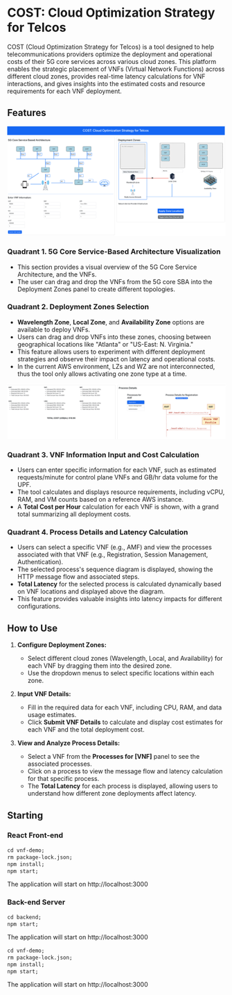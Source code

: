 # COST: Cloud Optimization Strategy for Telcos

COST (Cloud Optimization Strategy for Telcos) is a tool designed to help telecommunications providers optimize the deployment and operational costs of their 5G core services across various cloud zones. This platform enables the strategic placement of VNFs (Virtual Network Functions) across different cloud zones, provides real-time latency calculations for VNF interactions, and gives insights into the estimated costs and resource requirements for each VNF deployment. 


## Features

![5G Core Service Architecture](img/cost_screenshot_1.png)
### Quadrant 1. **5G Core Service-Based Architecture Visualization**
   - This section provides a visual overview of the 5G Core Service Architecture, and the VNFs. 
   - The user can drag and drop the VNFs from the 5G core SBA into the Deployment Zones panel to create different topologies. 

### Quadrant 2. **Deployment Zones Selection**
   - **Wavelength Zone**, **Local Zone**, and **Availability Zone** options are available to deploy VNFs.
   - Users can drag and drop VNFs into these zones, choosing between geographical locations like "Atlanta" or "US-East: N. Virginia."
   - This feature allows users to experiment with different deployment strategies and observe their impact on latency and operational costs.
   - In the current AWS environment, LZs and WZ are not interconnected, thus the tool only allows activating one zone type at a time. 

![Process Details](img/cost_screenshot_2.png)
### Quadrant 3. **VNF Information Input and Cost Calculation**
   - Users can enter specific information for each VNF, such as estimated requests/minute for control plane VNFs and GB/hr data volume for the UPF. 
   - The tool calculates and displays resource requirements, including vCPU, RAM, and VM counts based on a reference AWS instance.
   - A **Total Cost per Hour** calculation for each VNF is shown, with a grand total summarizing all deployment costs.

### Quadrant 4. **Process Details and Latency Calculation**
   - Users can select a specific VNF (e.g., AMF) and view the processes associated with that VNF (e.g., Registration, Session Management, Authentication).
   - The selected process's sequence diagram is displayed, showing the HTTP message flow and associated steps.
   - **Total Latency** for the selected process is calculated dynamically based on VNF locations and displayed above the diagram.
   - This feature provides valuable insights into latency impacts for different configurations.

## How to Use

1. **Configure Deployment Zones:**
   - Select different cloud zones (Wavelength, Local, and Availability) for each VNF by dragging them into the desired zone.
   - Use the dropdown menus to select specific locations within each zone.

2. **Input VNF Details:**
   - Fill in the required data for each VNF, including CPU, RAM, and data usage estimates.
   - Click **Submit VNF Details** to calculate and display cost estimates for each VNF and the total deployment cost.

3. **View and Analyze Process Details:**
   - Select a VNF from the **Processes for [VNF]** panel to see the associated processes.
   - Click on a process to view the message flow and latency calculation for that specific process.
   - The **Total Latency** for each process is displayed, allowing users to understand how different zone deployments affect latency.

## Starting

### React Front-end
```
cd vnf-demo;
rm package-lock.json;
npm install;
npm start;
```
The application will start on http://localhost:3000


### Back-end Server
```
cd backend;
npm start;
```
The application will start on http://localhost:3000



```
cd vnf-demo;
rm package-lock.json;
npm install;
npm start;
```
The application will start on http://localhost:3000
